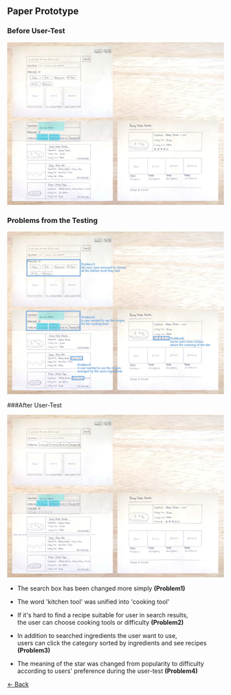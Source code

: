 ## Paper Prototype

### Before User-Test

![Before UserTest](./image/beforeUsertest.jpg)

### Problems from the Testing

![Problems](./image/problems.jpg)

###After User-Test

![After UserTest](./image/afterUsertest.jpg)

- The search box has been changed more simply **(Problem1)**

- The word 'kitchen tool' was unified into 'cooking tool'

- If it's hard to find a recipe suitable for user in search results, <br>
  the user can choose cooking tools or difficulty **(Problem2)**
  
- In addition to searched ingredients the user want to use, <br>
  users can click the category sorted by ingredients and see recipes **(Problem3)**

- The meaning of the star was changed from popularity to difficulty <br>
  according to users' preference during the user-test **(Problem4)**

[← Back](./)
